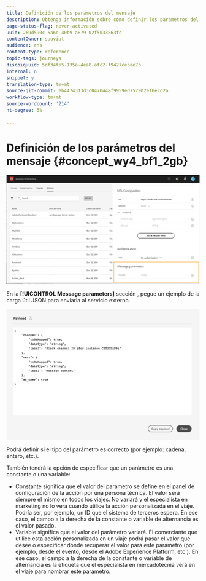 ```yaml
---
title: Definición de los parámetros del mensaje
description: Obtenga información sobre cómo definir los parámetros del mensaje
page-status-flag: never-activated
uuid: 269d590c-5a6d-40b9-a879-02f5033863fc
contentOwner: sauviat
audience: rns
content-type: reference
topic-tags: journeys
discoiquuid: 5df34f55-135a-4ea8-afc2-f9427ce5ae7b
internal: n
snippet: y
translation-type: tm+mt
source-git-commit: eb4474313d3c0470448f9959ed757902ef0ecd2a
workflow-type: tm+mt
source-wordcount: '214'
ht-degree: 3%

---
```



# Definición de los parámetros del mensaje {#concept_wy4_bf1_2gb}

![](../assets/messageparameterssection.png)

En la **[!UICONTROL Message parameters]** sección , pegue un ejemplo de la carga útil JSON para enviarla al servicio externo.


![](../assets/customactionpayloadmessage.png)

Podrá definir si el tipo del parámetro es correcto (por ejemplo: cadena, entero, etc.).

También tendrá la opción de especificar que un parámetro es una constante o una variable:

* Constante significa que el valor del parámetro se define en el panel de configuración de la acción por una persona técnica. El valor será siempre el mismo en todos los viajes. No variará y el especialista en marketing no lo verá cuando utilice la acción personalizada en el viaje. Podría ser, por ejemplo, un ID que el sistema de terceros espera. En ese caso, el campo a la derecha de la constante o variable de alternancia es el valor pasado.
* Variable significa que el valor del parámetro variará. El comerciante que utilice esta acción personalizada en un viaje podrá pasar el valor que desee o especificar dónde recuperar el valor para este parámetro (por ejemplo, desde el evento, desde el Adobe Experience Platform, etc.). En ese caso, el campo a la derecha de la constante o variable de alternancia es la etiqueta que el especialista en mercadotecnia verá en el viaje para nombrar este parámetro.
